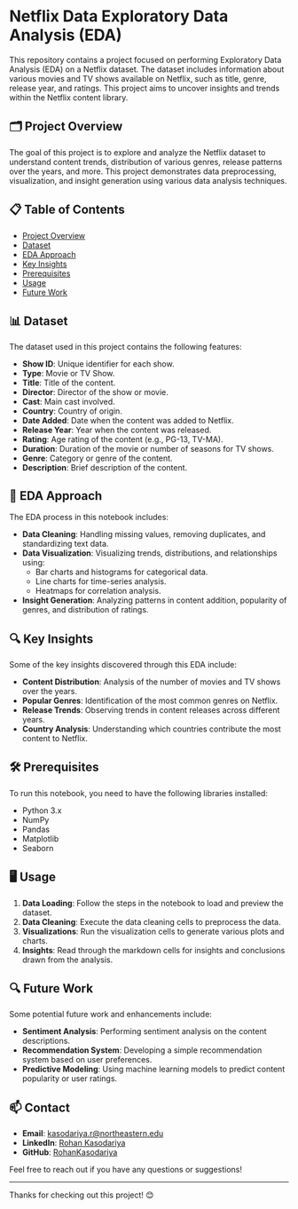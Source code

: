 # Netflix Data Exploratory Data Analysis (EDA)

This repository contains a project focused on performing Exploratory Data Analysis (EDA) on a Netflix dataset. The dataset includes information about various movies and TV shows available on Netflix, such as title, genre, release year, and ratings. This project aims to uncover insights and trends within the Netflix content library.

## 🗂 Project Overview

The goal of this project is to explore and analyze the Netflix dataset to understand content trends, distribution of various genres, release patterns over the years, and more. This project demonstrates data preprocessing, visualization, and insight generation using various data analysis techniques.

## 📋 Table of Contents
- [Project Overview](#-project-overview)
- [Dataset](#-dataset)
- [EDA Approach](#-eda-approach)
- [Key Insights](#-key-insights)
- [Prerequisites](#-prerequisites)
- [Usage](#-usage)
- [Future Work](#-future-work)

## 📊 Dataset

The dataset used in this project contains the following features:
- **Show ID**: Unique identifier for each show.
- **Type**: Movie or TV Show.
- **Title**: Title of the content.
- **Director**: Director of the show or movie.
- **Cast**: Main cast involved.
- **Country**: Country of origin.
- **Date Added**: Date when the content was added to Netflix.
- **Release Year**: Year when the content was released.
- **Rating**: Age rating of the content (e.g., PG-13, TV-MA).
- **Duration**: Duration of the movie or number of seasons for TV shows.
- **Genre**: Category or genre of the content.
- **Description**: Brief description of the content.

## 🧠 EDA Approach

The EDA process in this notebook includes:
- **Data Cleaning**: Handling missing values, removing duplicates, and standardizing text data.
- **Data Visualization**: Visualizing trends, distributions, and relationships using:
  - Bar charts and histograms for categorical data.
  - Line charts for time-series analysis.
  - Heatmaps for correlation analysis.
- **Insight Generation**: Analyzing patterns in content addition, popularity of genres, and distribution of ratings.

## 🔍 Key Insights

Some of the key insights discovered through this EDA include:
- **Content Distribution**: Analysis of the number of movies and TV shows over the years.
- **Popular Genres**: Identification of the most common genres on Netflix.
- **Release Trends**: Observing trends in content releases across different years.
- **Country Analysis**: Understanding which countries contribute the most content to Netflix.

## 🛠 Prerequisites

To run this notebook, you need to have the following libraries installed:
- Python 3.x
- NumPy
- Pandas
- Matplotlib
- Seaborn

## 🖥 Usage

1. **Data Loading**: Follow the steps in the notebook to load and preview the dataset.
2. **Data Cleaning**: Execute the data cleaning cells to preprocess the data.
3. **Visualizations**: Run the visualization cells to generate various plots and charts.
4. **Insights**: Read through the markdown cells for insights and conclusions drawn from the analysis.

## 🔍 Future Work

Some potential future work and enhancements include:
- **Sentiment Analysis**: Performing sentiment analysis on the content descriptions.
- **Recommendation System**: Developing a simple recommendation system based on user preferences.
- **Predictive Modeling**: Using machine learning models to predict content popularity or user ratings.

## 📫 Contact

- **Email**: [kasodariya.r@northeastern.edu](mailto:kasodariya.r@northeastern.edu)
- **LinkedIn**: [Rohan Kasodariya](https://www.linkedin.com/in/rohankasodariya/)
- **GitHub**: [RohanKasodariya](https://github.com/RohanKasodariya)

Feel free to reach out if you have any questions or suggestions!

---

Thanks for checking out this project! 😊
